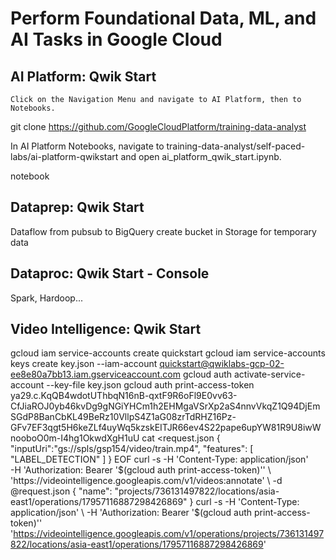 # Perform Foundational Data, ML, and AI Tasks in Google Cloud

## AI Platform: Qwik Start

    Click on the Navigation Menu and navigate to AI Platform, then to Notebooks.

git clone https://github.com/GoogleCloudPlatform/training-data-analyst

In AI Platform Notebooks, navigate to training-data-analyst/self-paced-labs/ai-platform-qwikstart and open ai_platform_qwik_start.ipynb.

notebook

## Dataprep: Qwik Start

Dataflow
from pubsub to BigQuery
create bucket in Storage for temporary data

## Dataproc: Qwik Start - Console 

Spark, Hardoop...

## Video Intelligence: Qwik Start 

gcloud iam service-accounts create quickstart
gcloud iam service-accounts keys create key.json --iam-account quickstart@qwiklabs-gcp-02-ee8e80a7bb13.iam.gserviceaccount.com
gcloud auth activate-service-account --key-file key.json
gcloud auth print-access-token
ya29.c.KqQB4wdotUThbqN16nB-qxtF9R6oFl9E0vv63-CfJiaROJ0yb46kvDg9gNGiYHCm1h2EHMgaVSrXp2aS4nnvVkqZ1Q94DjEmSGdP8BanCbKL49BeRz10VllpS4Z1aG08zrTdRHZ16Pz-GFv7EF3qgt5H6keZLf4uyWq5kzskEITJR66ev4S22pape6upYW81R9U8iwWnooboO0m-I4hg1OkwdXgH1uU
cat <<EOF >request.json
{
   "inputUri":"gs://spls/gsp154/video/train.mp4",
   "features": [
       "LABEL_DETECTION"
   ]
}
EOF
curl -s -H 'Content-Type: application/json' \
    -H 'Authorization: Bearer '$(gcloud auth print-access-token)'' \
    'https://videointelligence.googleapis.com/v1/videos:annotate' \
    -d @request.json
{
  "name": "projects/736131497822/locations/asia-east1/operations/17957116887298426869"
}
curl -s -H 'Content-Type: application/json' \
    -H 'Authorization: Bearer '$(gcloud auth print-access-token)'' \
    'https://videointelligence.googleapis.com/v1/operations/projects/736131497822/locations/asia-east1/operations/17957116887298426869'
